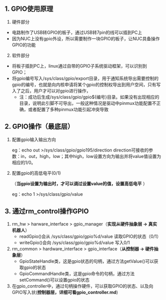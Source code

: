 ## 1. GPIO使用原理

1. 硬件部分

- 电路制作了USB转GPIO的板子，通过USB转7pin的线可以插到PC上
- 因为NUC上没有gpio外设，所以需要制作一块GPIO的板子，让NUC具备操作GPIO的功能

2. 软件部分

- 将板子插到PC上，linux通过自带的GPIO子系统驱动框架，可以识别到GPIO；
- 将gpio编号写入/sys/class/gpio/export目录，用于通知系统导出需要控制的gpio的编号，也就是向内核申请将某个gpio的控制权导出到用户空间，只有写入了之后，用户才可以对gpio进行操作，
  -  注：成功后生成/sys/class/gpio/gpio${编号}目录。如果没有出现相应的目录，说明此引脚不可导出，一般这种情况是驱动中pinmux功能配置不正确，或者配置了多种pinmux功能引起冲突导致

## 2. GPIO操作（最底层）

1. 配置gpio输入输出方向 

   eg：echo out >/sys/class/gpio/gpio195/direction direction可接收的参数：in，out，high，low；其中high，low设置方向为输出并将value值设置为相应的1/0。 

2. 配置gpio的高低电平(0/1) 

   （**当gpio设置为输出时，才可以调过设置value的值，设置高低电平** ）

   eg：echo 1 >/sys/class/gpio/value

## 3. 通过rm_control操作GPIO

1. rm_hw > harware_interface > gpio_manager（**实现从硬件抽象层 -> 真实机器人**）
   - readGpio()会从 /sys/class/gpio/gpio%d/value 读取GPIO的状态（0/1）
   - writeGpio()会向 /sys/class/gpio/gpio%d/value 写入0/1
2. rm_common > hardware_interface > gpio_interface（**从控制器 -> 硬件抽象层**）
   - GpioStateHandle类，这是gpio状态的句柄，通过方法getValue()可以获取gpio的状态
   - GpioCommandHandle类，这是gpio命令的句柄，通过方法setCommand()可以设置gpio的状态
3. 在gpio_controller中，通过句柄操作硬件，可以获取GPIO的状态、以及向GPIO写入状(**控制器层，详细可看gpio_controller.md**)